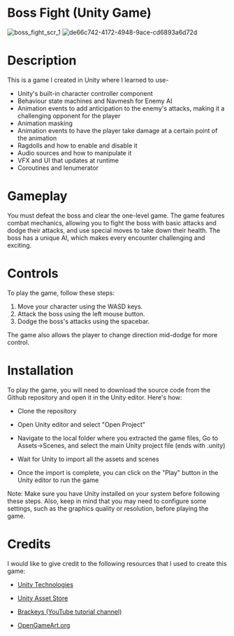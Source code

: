 # Boss Fight (Unity Game)

![boss_fight_scr_1](https://user-images.githubusercontent.com/69635889/219737638-5ad7f704-dc84-47f8-b78f-ed08b6f17132.png)
![de66c742-4172-4948-9ace-cd6893a6d72d](https://user-images.githubusercontent.com/69635889/219737926-e8caa21d-0005-4bab-8f87-2dff2ddf0b59.jpeg)

# Description

This is a game I created in Unity where I learned to use-
- Unity's built-in character controller component
- Behaviour state machines and Navmesh for Enemy AI 
- Animation events to add anticipation to the enemy's attacks, making it a challenging opponent for the player
- Animation masking
- Animation events to have the player take damage at a certain point of the animation
- Ragdolls and how to enable and disable it
- Audio sources and how to manipulate it
- VFX and UI that updates at runtime
- Coroutines and Ienumerator

# Gameplay

You must defeat the boss and clear the one-level game. The game features combat mechanics, allowing you to fight the boss with basic attacks and dodge their attacks, and use special moves to take down their health. The boss has a unique AI, which makes every encounter challenging and exciting.

# Controls

To play the game, follow these steps:

1. Move your character using the WASD keys.
2. Attack the boss using the left mouse button.
3. Dodge the boss's attacks using the spacebar.

The game also allows the player to change direction mid-dodge for more control.

# Installation

To play the game, you will need to download the source code from the Github repository and open it in the Unity editor. Here's how:

- Clone the repository

- Open Unity editor and select "Open Project"

- Navigate to the local folder where you extracted the game files, Go to Assets->Scenes, and select the main Unity project file   (ends with .unity)

- Wait for Unity to import all the assets and scenes

- Once the import is complete, you can click on the "Play" button in the Unity editor to run the game


Note: Make sure you have Unity installed on your system before following these steps. Also, keep in mind that you may need to configure some settings, such as the graphics quality or resolution, before playing the game.

# Credits

I would like to give credit to the following resources that I used to create this game:

- [Unity Technologies](https://unity.com/)

- [Unity Asset Store](https://assetstore.unity.com/) 

- [Brackeys (YouTube tutorial channel)](https://www.youtube.com/@Brackeys)

- [OpenGameArt.org](https://opengameart.org/)

